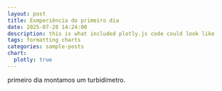 ```yaml
---
layout: post
title: Exmperiência do primeiro dia
date: 2025-07-28 14:24:00
description: this is what included plotly.js code could look like
tags: formatting charts
categories: sample-posts
chart:
  plotly: true
---
```





primeiro dia montamos um turbidímetro.
